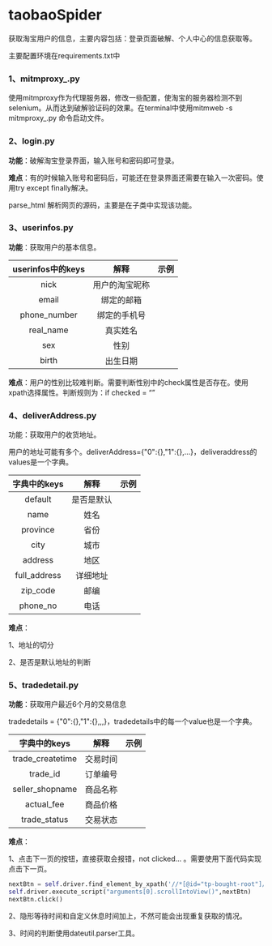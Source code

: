 # taobaoSpider
获取淘宝用户的信息，主要内容包括：登录页面破解、个人中心的信息获取等。

主要配置环境在requirements.txt中

### 1、mitmproxy_.py

使用mitmproxy作为代理服务器，修改一些配置，使淘宝的服务器检测不到selenium。从而达到破解验证码的效果。在terminal中使用mitmweb -s mitmproxy_.py 命令启动文件。

### 2、login.py

**功能**：破解淘宝登录界面，输入账号和密码即可登录。

**难点**：有的时候输入账号和密码后，可能还在登录界面还需要在输入一次密码。使用try except finally解决。

parse_html 解析网页的源码，主要是在子类中实现该功能。

### 3、userinfos.py

**功能**：获取用户的基本信息。

| userinfos中的keys |      解释      | 示例 |
| :---------------: | :------------: | :--: |
|       nick        | 用户的淘宝昵称 |      |
|       email       |   绑定的邮箱   |      |
|   phone_number    |  绑定的手机号  |      |
|     real_name     |    真实姓名    |      |
|        sex        |      性别      |      |
|       birth       |    出生日期    |      |

**难点**：用户的性别比较难判断。需要判断性别中的check属性是否存在。使用xpath选择属性。判断规则为：if checked = “”

### 4、deliverAddress.py

功能：获取用户的收货地址。

用户的地址可能有多个。deliverAddress={"0":{},"1":{},...}，deliveraddress的values是一个字典。

| 字典中的keys |    解释    | 示例 |
| :----------: | :--------: | :--: |
|   default    | 是否是默认 |      |
|     name     |    姓名    |      |
|   province   |    省份    |      |
|     city     |    城市    |      |
|   address    |    地区    |      |
| full_address |  详细地址  |      |
|   zip_code   |    邮编    |      |
|   phone_no   |    电话    |      |

**难点**：

1、地址的切分

2、是否是默认地址的判断

### 5、tradedetail.py

**功能**：获取用户最近6个月的交易信息

tradedetails = {"0":{},"1":{},,,}，tradedetails中的每一个value也是一个字典。

|   字典中的keys   |   解释   | 示例 |
| :--------------: | :------: | :--: |
| trade_createtime | 交易时间 |      |
|     trade_id     | 订单编号 |      |
| seller_shopname  | 商品名称 |      |
|    actual_fee    | 商品价格 |      |
|   trade_status   | 交易状态 |      |

**难点**：

1、点击下一页的按钮，直接获取会报错，not clicked...  。需要使用下面代码实现点击下一页。

```python
nextBtn = self.driver.find_element_by_xpath('//*[@id="tp-bought-root"]/div[3]/div[2]/div/button[2]')
self.driver.execute_script("arguments[0].scrollIntoView()",nextBtn)
nextBtn.click()
```

2、隐形等待时间和自定义休息时间加上，不然可能会出现重复获取的情况。

3、时间的判断使用dateutil.parser工具。